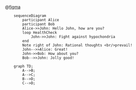 @[figma](https://www.figma.com/design/HFpUo0T8ZAwG7sQBzwp8v8/App-Design?node-id=0-1&t=JNHNhoSYM6Za79oV-1)

```mermaid
    sequenceDiagram
        participant Alice
        participant Bob
        Alice->>John: Hello John, how are you?
        loop HealthCheck
            John->>John: Fight against hypochondria
        end
        Note right of John: Rational thoughts <br/>prevail!
        John-->>Alice: Great!
        John->>Bob: How about you?
        Bob-->>John: Jolly good!
```

```mermaid
    graph TD;
        A-->B;
        A-->C;
        B-->D;
        C-->D;

```
